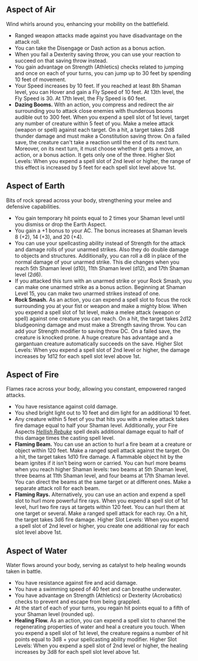 
## Aspect of Air
Wind whirls around you, enhancing your mobility on the battlefield.
<!-- * You have resistance against lightning damage and damage caused by harmful fog, smoke or other gases. You also have advantage on saving throws against the harmful effects of such gases. -->
* Ranged weapon attacks made against you have disadvantage on the attack roll.
* You can take the Disengage or Dash action as a bonus action.
* When you fail a Dexterity saving throw, you can use your reaction to succeed on that saving throw instead.
* You gain advantage on Strength (Athletics) checks related to jumping and once on each of your turns, you can jump up to 30 feet by spending 10 feet of movement.
* Your Speed increases by 10 feet. If you reached at least 8th Shaman level, you can Hover and gain a Fly Speed of 10 feet. At 13th level, the Fly Speed is 30. At 17th level, the Fly Speed is 60 feet.
* **Dazing Booms.** With an action, you compress and redirect the air surrounding you to attack close enemies with thunderous booms audible out to 300 feet. When you expend a spell slot of 1st level, target any number of creature within 5 feet of you. Make a melee attack (weapon or spell) against each target. On a hit, a target takes 2d8 thunder damage and must make a Constitution saving throw. On a failed save, the creature can't take a reaction until the end of its next turn. Moreover, on its next turn, it must choose whether it gets a move, an action, or a bonus action. It gets only one of the three.
Higher Slot Levels: When you expend a spell slot of 2nd level or higher, the range of this effect is increased by 5 feet for each spell slot level above 1st.



## Aspect of Earth
Bits of rock spread across your body, strengthening your melee and defensive capabilities.
* You gain temporary hit points equal to 2 times your Shaman level until you dismiss or drop the Earth Aspect.
* You gain a +1 bonus to your AC. The bonus increases at Shaman levels 8 (+2), 14 (+3), and 20 (+4). 
* You can use your spellcasting ability instead of Strength for the attack and damage rolls of your unarmed strikes. Also they do double damage to objects and structures. Additionally, you can roll a d8 in place of the normal damage of your unarmed strike. This die changes when you reach 5th Shaman level (d10), 11th Shaman level (d12), and 17th Shaman level (2d6).
* If you attacked this turn with an unarmed strike or your Rock Smash, you can make one unarmed strike as a bonus action. Beginning at Shaman Level 15, you can make two unarmed strikes instead of one.
* **Rock Smash.** As an action, you can expend a spell slot to focus the rock surrounding you at your fist or weapon and make a mighty blow. When you expend a spell slot of 1st level, make a melee attack (weapon or spell) against one creature you can reach. On a hit, the target takes 2d12 bludgeoning damage and must make a Strength saving throw. You can add your Strength modifier to saving throw DC. On a failed save, the creature is knocked prone. A huge creature has advantage and a gargantuan creature automatically succeeds on the save.
Higher Slot Levels: When you expend a spell slot of 2nd level or higher, the damage increases by 1d12 for each spell slot level above 1st.



## Aspect of Fire
Flames race across your body, allowing you constant, empowered ranged attacks.
* You have resistance against cold damage.
* You shed bright light out to 10 feet and dim light for an additional 10 feet. 
* Any creature within 5 feet of you that hits you with a melee attack takes fire damage equal to half your Shaman level. Additionally, your Fire Aspects *[Hellish Rebuke](https://lolindhir.github.io/PnP/spells/Hellish%2520Rebuke)* spell deals additional damage equal to half of this damage times the casting spell level.
* **Flaming Beam.** You can use an action to hurl a fire beam at a creature or object within 120 feet. Make a ranged spell attack against the target. On a hit, the target takes 1d10 fire damage. A flammable object hit by the beam ignites if it isn't being worn or carried. You can hurl more beams when you reach higher Shaman levels: two beams at 5th Shaman level, three beams at 11th Shaman level, and four beams at 17th Shaman level. You can direct the beams at the same target or at different ones. Make a separate attack roll for each beam.
* **Flaming Rays.** Alternatively, you can use an action and expend a spell slot to hurl more powerful fire rays. When you expend a spell slot of 1st level, hurl two fire rays at targets within 120 feet. You can hurl them at one target or several. Make a ranged spell attack for each ray. On a hit, the target takes 3d6 fire damage.
Higher Slot Levels: When you expend a spell slot of 2nd level or higher, you create one additional ray for each slot level above 1st.



## Aspect of Water
Water flows around your body, serving as catalyst to help healing wounds taken in battle.
* You have resistance against fire and acid damage.
* You have a swimming speed of 40 feet and can breathe underwater.
* You have advantage on Strength (Athletics) or Dexterity (Acrobatics) checks to prevent and escape from being grappled.
* At the start of each of your turns, you regain hit points equal to a fifth of your Shaman level (rounded up).
* **Healing Flow.** As an action, you can expend a spell slot to channel the regenerating properties of water and heal a creature you touch. When you expend a spell slot of 1st level, the creature regains a number of hit points equal to 3d8 + your spellcasting ability modifier.
Higher Slot Levels: When you expend a spell slot of 2nd level or higher, the healing increases by 3d8 for each spell slot level above 1st.
